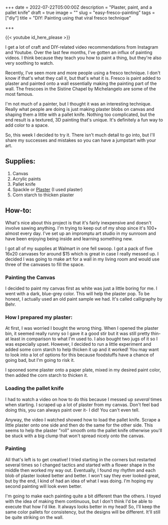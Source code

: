+++
date = 2022-07-22T05:00:00Z
description = "Plaster, paint, and a pallet knife"
draft = true
image = ""
slug = "easy-fresco-painting"
tags = ["diy"]
title = "DIY: Painting using that viral fresco technique"

+++

{{< youtube id_here_please >}}

I get a lot of craft and DIY-related video recommendations from Instagram and Youtube. Over the last few months, I've gotten an influx of painting videos. I think because they teach you how to paint a thing, but they're also very soothing to watch.

Recently, I've seen more and more people using a fresco technique. I don't know if that's what they call it, but that's what it is. Fresco is paint added to plaster and painted onto a wall essentially making the painting part of the wall. The frescoes in the Sistine Chapel by Michelangelo are some of the most famous.

I'm not much of a painter, but I thought it was an interesting technique. Really what people are doing is just making plaster blobs on canvas and shaping them a little with a pallet knife. Nothing too complicated, but the end result is a textured, 3D painting that's unique. It's definitely a fun way to add color to a space.

So, this week I decided to try it. There isn't much detail to go into, but I'll share my successes and mistakes so you can have a jumpstart with your art.

## Supplies:

1. Canvas
2. Acrylic paints
3. Pallet knife
4. Spackle or [Plaster](https://www.walmart.com/ip/DAP-Patching-Plaster-32-oz/17243999) (I used plaster)
5. Corn starch to thicken plaster

## How-to:

What's nice about this project is that it's fairly inexpensive and doesn't involve sawing anything. I'm trying to keep out of my shop since it's 100+ almost every day. I've set up an impromptu art studio in my sunroom and have been enjoying being inside and learning something new.

I got all of my supplies at Walmart in one fell swoop. I got a pack of five 16x20 canvases for around $15 which is great in case I really messed up. I decided I was going to make art for a wall in my living room and would use three of the canvases to fill the space.

### Painting the Canvas

I decided to paint my canvas first as white was just a little boring for me. I went with a dark, blue-grey color. This will help the plaster pop. To be honest, I actually used an old paint sample we had. It's called calligraphy by Behr.

### How I prepared my plaster:

At first, I was worried I bought the wrong thing. When I opened the plaster bin, it seemed really runny so I gave it a good stir but it was still pretty thin- at least in comparison to what I'm used to. I also bought two jugs of it so I was especially upset. However, I decided to run a little experiment and added some corn starch to help thicken it up and it worked! You may want to look into a lot of options for this because foodstuffs have a chance of going bad, but I'm going to risk it.

I spooned some plaster onto a paper plate, mixed in my desired paint color, then added the corn starch to thicken it.

### Loading the pallet knife

I had to watch a video on how to do this because I messed up _several_ times when starting. I scraped up a lot of plaster from my canvas. Don't feel bad doing this, you can always paint over it- I did! You can't even tell.

Anyway, the video I watched showed how to load the pallet knife. Scrape a little plaster onto one side and then do the same for the other side. This seems to help the plaster "roll" smooth onto the pallet knife otherwise you'll be stuck with a big clump that won't spread nicely onto the canvas.

### Painting

All that's left is to get creative! I tried starting in the corners but restarted several times so I changed tactics and started with a flower shape in the middle then worked my way out. Eventually, I found my rhythm and each blob of plaster looked better and better. I won't say they ever looked great, but by the end, I kind of had an idea of what I was doing. I'm hoping my second painting will look even better.

I'm going to make each painting quite a bit different than the others. I toyed with the idea of making them continuous, but I don't think I'd be able to execute that how I'd like. It always looks better in my head! So, I'll keep the same color pallets for consistency, but the designs will be different. It'll still be quite striking on the wall.